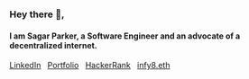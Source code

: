 <h3>Hey there 👋,</h3>


<h4>I am Sagar Parker, a Software Engineer and an advocate of a decentralized internet.&nbsp;&nbsp; </h4>

<a href="https://www.linkedin.com/in/sagar-parker-07561b1a3/">LinkedIn</a>&nbsp;&nbsp;
<a href="https://sagarparker.github.io/">Portfolio</a>&nbsp;&nbsp; <a href="https://www.hackerrank.com/sagar8parker">HackerRank</a>&nbsp;&nbsp; <a href="https://etherscan.io/nft/0x57f1887a8bf19b14fc0df6fd9b2acc9af147ea85/26304260890194668086448018549224152377627853406219754709862833022378186015454">infy8.eth</a>&nbsp;&nbsp;


